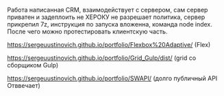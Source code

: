 Работа написанная CRM, взаимодействует с сервером, сам сервер приватен и задеплоить не ХЕРОКУ не разрешает политика, сервер прикрепил 7z, инструкция по запуска вложенна, команда node index.
После чего можно протестировать клиентскую часть.

https://sergeuustinovich.github.io/portfolio/Flexbox%20Adaptive/    (Flex)

https://sergeuustinovich.github.io/portfolio/Grid_Gulp/dist/   (grid со сборщиком Gulp)

https://sergeuustinovich.github.io/portfolio/SWAPI/     (долго публичный API Отввечает)

